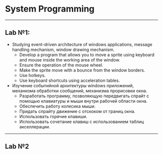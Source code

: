 # System Programming
---
## Lab №1:
  * Studying event-driven architecture of windows applications, message handling mechanism, window drawing mechanism.
    - Develop a program that allows you to move a sprite using keyboard and mouse inside the working area of the window. 
    - Ensure the operation of the mouse wheel. 
    - Make the sprite move with a bounce from the window borders. 
    - Use hotkeys. 
    - Use keyboard shortcuts using acceleration tables.
  * Изучение событийной архитектуры windows приложений, механизма обработки сообщений, механизма прорисовки окна.
    - Разработать программу, позволяющую передвигать спрайт с помощью клавиатуры и мыши внутри рабочей области окна. 
    - Обеспечить работу колесика мыши. 
    - Придать спрайту движение с отскоком от границ окна. 
    - Использовать горячие клавиши. 
    - Использовать сочетание клавиш с использованием таблиц акселлерации.
---
## Lab №2
